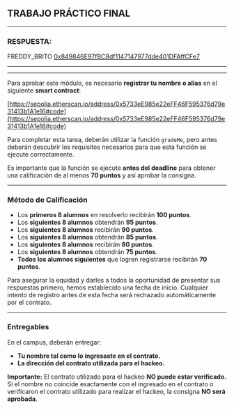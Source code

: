 ## TRABAJO PRÁCTICO FINAL

---

### RESPUESTA:
FREDDY_BRITO
[0x849846E97fBC8df1147147977dde401DFAffCFe7](https://sepolia.etherscan.io/address/0x849846E97fBC8df1147147977dde401DFAffCFe7)

----
----

Para aprobar este módulo, es necesario **registrar tu nombre o alias** en el siguiente **smart contract**:

[https://sepolia.etherscan.io/address/0x5733eE985e22eFF46F595376d79e31413b1A1e16#code](https://sepolia.etherscan.io/address/0x5733eE985e22eFF46F595376d79e31413b1A1e16#code)

Para completar esta tarea, deberán utilizar la función `gradeMe`, pero antes deberán descubrir los requisitos necesarios para que esta función se ejecute correctamente.

Es importante que la función se ejecute **antes del deadline** para obtener una calificación de al menos **70 puntos** y así aprobar la consigna.

---

### Método de Calificación

* Los **primeros 8 alumnos** en resolverlo recibirán **100 puntos**.
* Los **siguientes 8 alumnos** obtendrán **95 puntos**.
* Los **siguientes 8 alumnos** recibirán **90 puntos**.
* Los **siguientes 8 alumnos** obtendrán **85 puntos**.
* Los **siguientes 8 alumnos** recibirán **80 puntos**.
* Los **siguientes 8 alumnos** obtendrán **75 puntos**.
* **Todos los alumnos siguientes** que logren registrarse recibirán **70 puntos**.

Para asegurar la equidad y darles a todos la oportunidad de presentar sus respuestas primero, hemos establecido una fecha de inicio. Cualquier intento de registro antes de esta fecha será rechazado automáticamente por el contrato.

---

### Entregables

En el campus, deberán entregar:

* **Tu nombre tal como lo ingresaste en el contrato.**
* **La dirección del contrato utilizada para el hackeo.**

**Importante:** El contrato utilizado para el hackeo **NO puede estar verificado.** Si el nombre no coincide exactamente con el ingresado en el contrato o verificaron el contrato utilizado para realizar el hackeo, la consigna **NO será aprobada**.